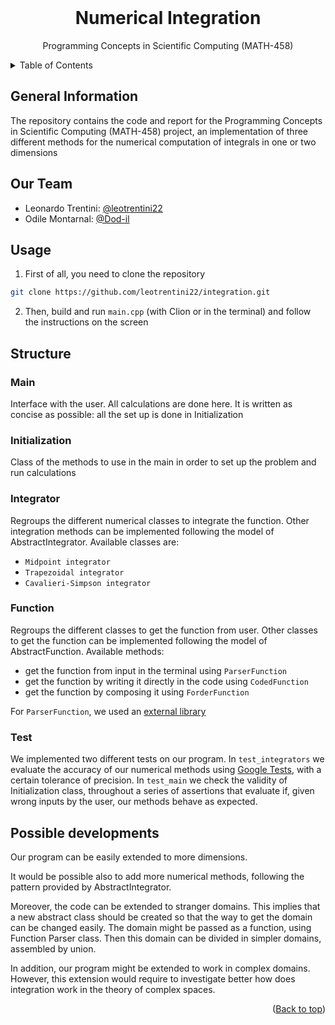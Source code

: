 <div id="top"></div>

<br />
<div align="center">
<h1 align="center">Numerical Integration</h1>
  <p align="center">
    Programming Concepts in Scientific Computing (MATH-458)
  </p>
</div>

<details>
  <summary>Table of Contents</summary>
  <ol>
    <li><a href="#General-Information">General Information</a></li>
    <li><a href="#Our-Team">Our Team</a></li>
    <li><a href="#Structure">Structure</a></li>
    <li><a href="#Usage">Usage</a></li>
  </ol>
</details>


## General Information

The repository contains the code and report for the Programming Concepts in Scientific Computing (MATH-458) project, an implementation of three different methods for the numerical computation of integrals in one or two dimensions


## Our Team

- Leonardo Trentini: [@leotrentini22](https://github.com/leotrentini22)
- Odile Montarnal: [@Dod-il](https://github.com/Dod-il)


## Usage
1. First of all, you need to clone the repository
```Bash
git clone https://github.com/leotrentini22/integration.git
```
2. Then, build and run `main.cpp` (with Clion or in the terminal) and follow the instructions on the screen



## Structure

### Main
Interface with the user. All calculations are done here. It is written as concise as possible: all the set up is done in Initialization

### Initialization
Class of the methods to use in the main in order to set up the problem and run calculations

### Integrator
Regroups the different numerical classes to integrate the function. Other integration methods can be implemented following the model of AbstractIntegrator.
Available classes are:
- `Midpoint integrator`
- `Trapezoidal integrator`
- `Cavalieri-Simpson integrator`

### Function
Regroups the different classes to get the function from user. Other classes to get the function can be implemented following the model of AbstractFunction.
Available methods:
- get the function from input in the terminal using `ParserFunction`
- get the function by writing it directly in the code using `CodedFunction`
- get the function by composing it using `ForderFunction`

For `ParserFunction`, we used an [external library](http://warp.povusers.org/FunctionParser/)

### Test
We implemented two different tests on our program. 
In `test_integrators` we evaluate the accuracy of our numerical methods using [Google Tests](http://google.github.io/googletest/), with a certain tolerance of precision.
In `test_main` we check the validity of Initialization class, throughout a series of assertions that evaluate if, given wrong inputs by the user, our methods behave as expected.


## Possible developments
Our program can be easily extended to more dimensions.

It would be possible also to add more numerical methods, following the pattern provided by AbstractIntegrator.

Moreover, the code can be extended to stranger domains. This implies that a new abstract class should be created so that the way to get the domain can be changed easily. The domain might be passed as a function, using Function Parser class. Then this domain can be divided in simpler domains, assembled by union.

In addition, our program might be extended to work in complex domains. However, this extension would require to investigate better how does integration work in the theory of complex spaces. 

<p align="right">(<a href="#top">Back to top</a>)</p>
